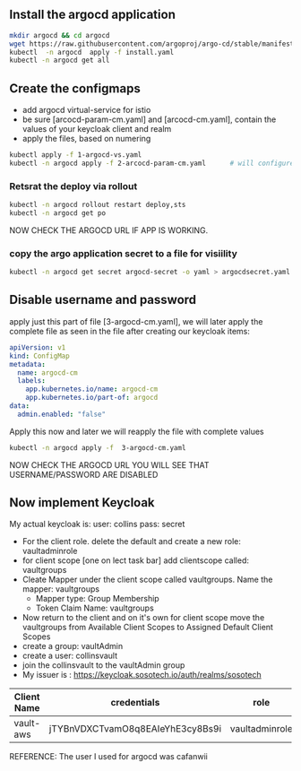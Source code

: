 ## Install the argocd application

```sh
mkdir argocd && cd argocd
wget https://raw.githubusercontent.com/argoproj/argo-cd/stable/manifests/install.yaml
kubectl  -n argocd  apply -f install.yaml 
kubectl -n argocd get all
```

## Create the configmaps
- add argocd virtual-service for istio
- be sure [arcocd-param-cm.yaml] and [arcocd-cm.yaml], contain the values of your keycloak client and realm
- apply the files, based on numering

```sh
kubectl apply -f 1-argocd-vs.yaml
kubectl -n argocd apply -f 2-arcocd-param-cm.yaml      # will configure existing
```

### Retsrat the deploy via rollout
```sh
kubectl -n argocd rollout restart deploy,sts
kubectl -n argocd get po
```

NOW CHECK THE ARGOCD URL IF APP IS WORKING.

### copy the argo application secret to a file for visiility

```sh
kubectl -n argocd get secret argocd-secret -o yaml > argocdsecret.yaml 
```

## Disable username and password

apply just this part of file [3-argocd-cm.yaml], we will later apply the complete file as seen in the file after creating our keycloak items:

```yaml
apiVersion: v1
kind: ConfigMap
metadata:
  name: argocd-cm
  labels:
    app.kubernetes.io/name: argocd-cm
    app.kubernetes.io/part-of: argocd
data:
  admin.enabled: "false"
```

Apply this now and later we will reapply the file with complete values

```sh
kubectl -n argocd apply -f  3-argocd-cm.yaml
```

NOW CHECK THE ARGOCD URL YOU WILL SEE THAT USERNAME/PASSWORD ARE DISABLED


## Now implement Keycloak


My actual keycloak is: 
user: collins 
pass: secret


- For the client role. delete the default and create a new role: vaultadminrole
- for client scope [one on lect task bar] add clientscope called: vaultgroups
- Cleate Mapper under the client scope called vaultgroups. Name the mapper: vaultgroups
    - Mapper type: Group Membership
    - Token Claim Name: vaultgroups
- Now return to the client and on it's own for client scope move the  vaultgroups from Available Client Scopes to Assigned Default Client Scopes 
- create a group: vaultAdmin
- create a user: collinsvault
- join the collinsvault to the vaultAdmin group
- My issuer is : https://keycloak.sosotech.io/auth/realms/sosotech

| Client Name   | credentials                        | role           | client scopes   | Mapper      | group       | user         |
|---------------|------------------------------------|----------------|-----------------|-------------|-------------|--------------|
| vault-aws     | jTYBnVDXCTvamO8q8EAIeYhE3cy8Bs9i   | vaultadminrole |     vaultgroups | vaultgroups |  vaultAdmin | collinsvault |

REFERENCE: The user I used for argocd was cafanwii


